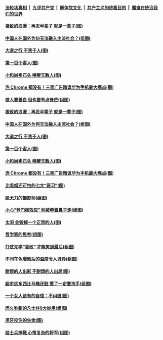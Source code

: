 ####  [法轮功真相](../../../../basic/blob/master/README.md?t=09231213) &nbsp;|&nbsp; [九评共产党](../../../../9ping.md/blob/master/README.md?t=09231213) &nbsp;|&nbsp; [解体党文化](../../../../jtdwh.md/blob/master/README.md?t=09231213)  &nbsp;|&nbsp; [共产主义的终极目的](../../../../gczydzjmd.md/blob/master/README.md?t=09231213) &nbsp;|&nbsp; [魔鬼在统治我们的世界](../../../../mgztzwmdsj.md/blob/master/README.md?t=09231213) 

#### [极致的浪漫：再忍半辈子 就是一辈子(图)](../pages/p8/908220.md?t=09231213) 

#### [中国人在国外为何无法融入主流社会？(组图)](../pages/p8/908218.md?t=09231213) 

#### [大道之行 不责于人(图)](../pages/p8/904634.md?t=09231213) 

#### [第一百个客人(图)](../pages/p8/907168.md?t=09231213) 

#### [小和尚卖石头 唤醒无数人(图)](../pages/p8/907679.md?t=09231213) 

#### [连 Chrome 都没有！三星广告暗讽华为手机最大痛点(图)](../pages/p8/908139.md?t=09231213) 

#### [做人要善良 但也要有点锋芒(组图)](../pages/p8/906983.md?t=09231213) 

#### [极致的浪漫：再忍半辈子 就是一辈子(图)](../pages/p8/908220.md?t=09231213) 

#### [中国人在国外为何无法融入主流社会？(组图)](../pages/p8/908218.md?t=09231213) 

#### [大道之行 不责于人(图)](../pages/p8/904634.md?t=09231213) 

#### [第一百个客人(图)](../pages/p8/907168.md?t=09231213) 

#### [小和尚卖石头 唤醒无数人(图)](../pages/p8/907679.md?t=09231213) 

#### [连 Chrome 都没有！三星广告暗讽华为手机最大痛点(图)](../pages/p8/908139.md?t=09231213) 

#### [比吸烟还可怕的七大“恶习”(图)](../pages/p8/908089.md?t=09231213) 

#### [肌无力的摄影师(组图)](../pages/p8/908072.md?t=09231213) 

#### [小心“登门槛效应” 别被牵着鼻子走(组图)](../pages/p8/906982.md?t=09231213) 

#### [太闲 会毁掉一个正常的人(图)](../pages/p8/907165.md?t=09231213) 

#### [哲学家的思考(组图)](../pages/p8/907154.md?t=09231213) 

#### [打仗先学“善败” 才能笑到最后(组图)](../pages/p8/906981.md?t=09231213) 

#### [不同车色曝晒后的温度令人讶异(组图)](../pages/p8/907988.md?t=09231213) 

#### [耐烦的人出彩 不耐烦的人出局(图)](../pages/p8/904622.md?t=09231213) 

#### [超市这东西比马桶还脏 摸了一定要洗手(组图)](../pages/p8/907951.md?t=09231213) 

#### [一个女人该有的自信：不纠缠(图)](../pages/p8/906931.md?t=09231213) 

#### [历久弥新的凡士林9大妙用(组图)](../pages/p8/907957.md?t=09231213) 

#### [用牙咬住的生命(图)](../pages/p8/907669.md?t=09231213) 

#### [给士兵擦鞋 心情复杂的将军(组图)](../pages/p8/907145.md?t=09231213) 

